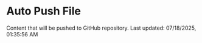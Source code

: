 # Auto Push File

Content that will be pushed to GitHub repository.
Last updated: 07/18/2025, 01:35:56 AM